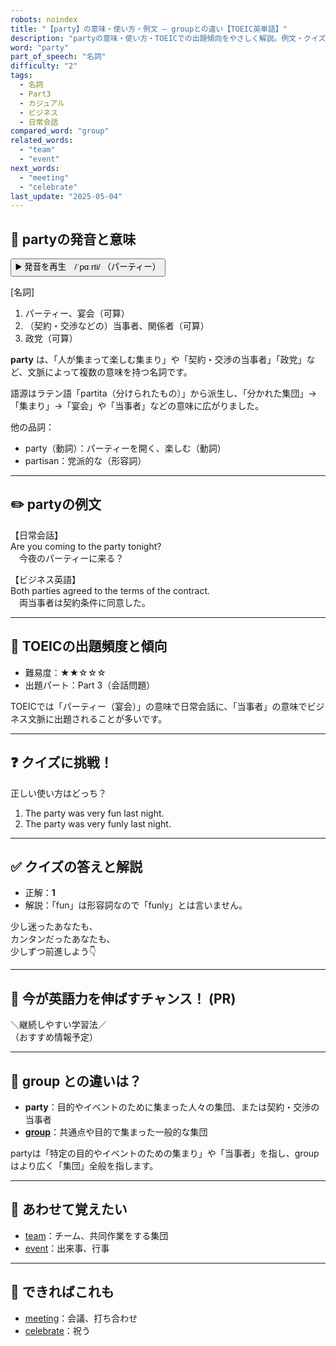 ```yaml
---
robots: noindex
title: "【party】の意味・使い方・例文 ― groupとの違い【TOEIC英単語】"
description: "partyの意味・使い方・TOEICでの出題傾向をやさしく解説。例文・クイズ付きでgroupとの違いもわかりやすく学べます。"
word: "party"
part_of_speech: "名詞"
difficulty: "2"
tags:
  - 名詞
  - Part3
  - カジュアル
  - ビジネス
  - 日常会話
compared_word: "group"
related_words:
  - "team"
  - "event"
next_words:
  - "meeting"
  - "celebrate"
last_update: "2025-05-04"
---
```


## 🔰 partyの発音と意味

<button class="play-audio" onclick="playTTS('party')">
  <span class="play-audio-main">
    ▶️ 発音を再生　/ˈpɑːrti/
  </span>
  <span class="play-audio-sub">
    （パーティー）
  </span>
</button>

[名詞]  
1. パーティー、宴会（可算）  
2. （契約・交渉などの）当事者、関係者（可算）  
3. 政党（可算）

**party** は、「人が集まって楽しむ集まり」や「契約・交渉の当事者」「政党」など、文脈によって複数の意味を持つ名詞です。

語源はラテン語「partita（分けられたもの）」から派生し、「分かれた集団」→「集まり」→「宴会」や「当事者」などの意味に広がりました。

他の品詞：  
- party（動詞）：パーティーを開く、楽しむ（動詞）
- partisan：党派的な（形容詞）

---

## ✏️ partyの例文

【日常会話】  
Are you coming to the party tonight?  
　今夜のパーティーに来る？

【ビジネス英語】  
Both parties agreed to the terms of the contract.  
　両当事者は契約条件に同意した。

---

## 🎯 TOEICの出題頻度と傾向

- 難易度：★★☆☆☆
- 出題パート：Part 3（会話問題）

TOEICでは「パーティー（宴会）」の意味で日常会話に、「当事者」の意味でビジネス文脈に出題されることが多いです。

---

## ❓ クイズに挑戦！

正しい使い方はどっち？

1. The party was very fun last night.  
2. The party was very funly last night.

---

## ✅ クイズの答えと解説

- 正解：**1**
- 解説：「fun」は形容詞なので「funly」とは言いません。

少し迷ったあなたも、  
カンタンだったあなたも、  
少しずつ前進しよう👇️

---

## 🚀 今が英語力を伸ばすチャンス！ (PR)

<div class="info-center">
＼継続しやすい学習法／<br>  
（おすすめ情報予定）
</div>

---

## 🤔  group との違いは？

- **party**：目的やイベントのために集まった人々の集団、または契約・交渉の当事者
- **[group](/word/group/)**：共通点や目的で集まった一般的な集団

partyは「特定の目的やイベントのための集まり」や「当事者」を指し、groupはより広く「集団」全般を指します。

---

## 🧩 あわせて覚えたい

- [team](/word/team/)：チーム、共同作業をする集団
- [event](/word/event/)：出来事、行事

---

## 📖 できればこれも

- [meeting](/word/meeting/)：会議、打ち合わせ
- [celebrate](/word/celebrate/)：祝う

<!-- cvid: aid05_bid09 -->
